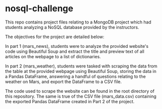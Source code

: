 # nosql-challenge

This repo contains project files relating to a MongoDB project which had students analyzing a NoSQL database provided by the instructors.

The objectives for the project are detailed below:

In part 1 (mars_news), students were to analyze the provided website's code using Beautiful Soup and extract the title and preview text of all articles on the webpage to a list of dictionaries.

In part 2 (mars_weather), students were tasked with scraping the data from the table at the provided webpage using Beautiful Soup, storing the data in a Pandas DataFrame, answering a handful of questions relating to the weather on Mars, and export the DataFrame to a CSV file.

The code used to scrape the website can be found in the root directory of this repository. The same is true of the CSV file (mars_data.csv) containing the exported Pandas DataFrame created in Part 2 of the project.
